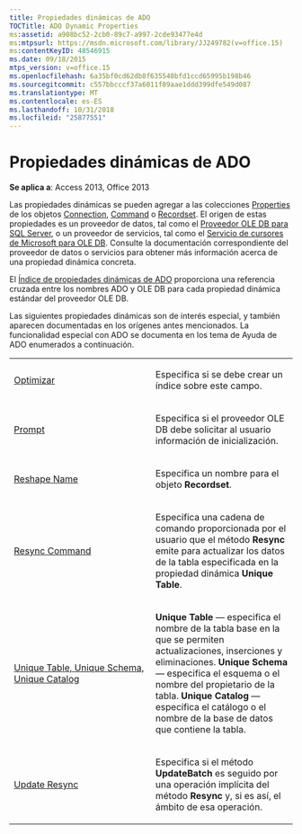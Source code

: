 ```yaml
---
title: Propiedades dinámicas de ADO
TOCTitle: ADO Dynamic Properties
ms:assetid: a908bc52-2cb0-89c7-a997-2cde93477e4d
ms:mtpsurl: https://msdn.microsoft.com/library/JJ249782(v=office.15)
ms:contentKeyID: 48546915
ms.date: 09/18/2015
mtps_version: v=office.15
ms.openlocfilehash: 6a35bf0cd62db8f635540bfd1ccd65995b198b46
ms.sourcegitcommit: c557bbcccf37a6011f89aae1ddd399dfe549d087
ms.translationtype: MT
ms.contentlocale: es-ES
ms.lasthandoff: 10/31/2018
ms.locfileid: "25877551"
---
```

# <a name="ado-dynamic-properties"></a>Propiedades dinámicas de ADO


**Se aplica a**: Access 2013, Office 2013

Las propiedades dinámicas se pueden agregar a las colecciones [Properties](properties-collection-ado.md) de los objetos [Connection](connection-object-ado.md), [Command](command-object-ado.md) o [Recordset](recordset-object-ado.md). El origen de estas propiedades es un proveedor de datos, tal como el [Proveedor OLE DB para SQL Server](microsoft-ole-db-provider-for-sql-server.md), o un proveedor de servicios, tal como el [Servicio de cursores de Microsoft para OLE DB](microsoft-cursor-service-for-ole-db-ado-service-component.md). Consulte la documentación correspondiente del proveedor de datos o servicios para obtener más información acerca de una propiedad dinámica concreta.

El [Índice de propiedades dinámicas de ADO](ado-dynamic-property-index.md) proporciona una referencia cruzada entre los nombres ADO y OLE DB para cada propiedad dinámica estándar del proveedor OLE DB.

Las siguientes propiedades dinámicas son de interés especial, y también aparecen documentadas en los orígenes antes mencionados. La funcionalidad especial con ADO se documenta en los tema de Ayuda de ADO enumerados a continuación.

<table>
<colgroup>
<col style="width: 50%" />
<col style="width: 50%" />
</colgroup>
<tbody>
<tr class="odd">
<td><p><a href="optimize-property-dynamic-ado.md">Optimizar</a></p></td>
<td><p>Especifica si se debe crear un índice sobre este campo.</p></td>
</tr>
<tr class="even">
<td><p><a href="prompt-property-dynamic-ado.md">Prompt</a></p></td>
<td><p>Especifica si el proveedor OLE DB debe solicitar al usuario información de inicialización.</p></td>
</tr>
<tr class="odd">
<td><p><a href="reshape-name-property-dynamic-ado.md">Reshape Name</a></p></td>
<td><p>Especifica un nombre para el objeto <strong>Recordset</strong>.</p></td>
</tr>
<tr class="even">
<td><p><a href="resync-command-property-dynamic-ado.md">Resync Command</a></p></td>
<td><p>Especifica una cadena de comando proporcionada por el usuario que el método <strong>Resync</strong> emite para actualizar los datos de la tabla especificada en la propiedad dinámica <strong>Unique Table</strong>.</p></td>
</tr>
<tr class="odd">
<td><p><a href="unique-table-unique-schema-unique-catalog-properties-dynamic-ado.md">Unique Table, Unique Schema, Unique Catalog</a></p></td>
<td><p><strong>Unique Table</strong> — especifica el nombre de la tabla base en la que se permiten actualizaciones, inserciones y eliminaciones. <strong>Unique Schema</strong> — especifica el esquema o el nombre del propietario de la tabla. <strong>Unique Catalog</strong> — especifica el catálogo o el nombre de la base de datos que contiene la tabla.</p></td>
</tr>
<tr class="even">
<td><p><a href="update-resync-property-dynamic-ado.md">Update Resync</a></p></td>
<td><p>Especifica si el método <strong>UpdateBatch</strong> es seguido por una operación implícita del método <strong>Resync</strong> y, si es así, el ámbito de esa operación.</p></td>
</tr>
</tbody>
</table>

